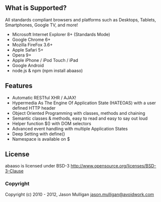 ## What is Supported?

All standards compliant browsers and platforms such as Desktops, Tablets, Smartphones, Google TV, and more!

* Microsoft Internet Explorer 8+ (Standards Mode)
* Google Chrome 6+
* Mozilla FireFox 3.6+
* Apple Safari 5+
* Opera 9+
* Apple iPhone / iPod Touch / iPad
* Google Android
* node.js & npm (npm install abaaso)

## Features

* Automatic RESTful XHR / AJAX!
* Hypermedia As The Engine Of Application State (HATEOAS) with a user defined HTTP header
* Object Oriented Programming with classes, methods and chaining
* Semantic classes & methods, easy to read and easy to say out loud
* Helper function $() with DOM selectors
* Advanced event handling with multiple Application States
* Deep Setting with define()
* Namespace is available on $


## License

abaaso is licensed under BSD-3 http://www.opensource.org/licenses/BSD-3-Clause

### Copyright

Copyright (c) 2010 - 2012, Jason Mulligan <jason.mulligan@avoidwork.com>